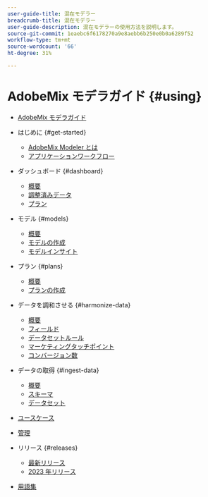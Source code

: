 ```yaml
---
user-guide-title: 混在モデラー
breadcrumb-title: 混在モデラー
user-guide-description: 混在モデラーの使用方法を説明します。
source-git-commit: 1eaebc6f6178270a9e8aebb6b250e0b0a6289f52
workflow-type: tm+mt
source-wordcount: '66'
ht-degree: 31%

---
```



# AdobeMix モデラガイド {#using}

+ [AdobeMix モデラガイド](overview.md)

+ はじめに {#get-started}
   + [AdobeMix Modeler とは](get-started/about.md)
   + [アプリケーションワークフロー](get-started/workflow.md)

+ ダッシュボード {#dashboard}
   + [概要](dashboard/overview.md)
   + [調整済みデータ](dashboard/harmonized-data.md)
   + [プラン](dashboard/plans.md)

+ モデル {#models}
   + [概要](models/overview.md)
   + [モデルの作成](models/create.md)
   + [モデルインサイト](models/insights.md)

+ プラン {#plans}
   + [概要](plans/overview.md)
   + [プランの作成](plans/create.md)

+ データを調和させる {#harmonize-data}
   + [概要](harmonize-data/overview.md)
   + [フィールド](harmonize-data/fields.md)
   + [データセットルール](harmonize-data/dataset-rules.md)
   + [マーケティングタッチポイント](harmonize-data/marketing-touchpoints.md)
   + [コンバージョン数](harmonize-data/conversions.md)

+ データの取得 {#ingest-data}
   + [概要](ingest-data/overview.md)
   + [スキーマ](ingest-data/schemas.md)
   + [データセット](ingest-data/datasets.md)

+ [ユースケース](use-cases.md)

+ [管理](administration.md)

+ リリース {#releases}
   + [最新リリース](releases/latest.md)
   + [2023 年リリース](releases/2023.md)

+ [用語集](glossary.md)


